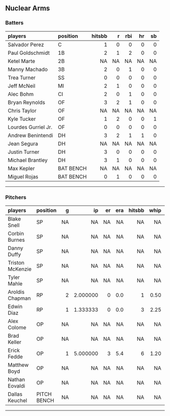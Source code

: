 ## Nuclear Arms

### Batters

 
|players             |position  | hitsbb|  r| rbi| hr| sb| 
|:-------------------|:---------|------:|--:|---:|--:|--:| 
|Salvador Perez      |C         |      1|  0|   0|  0|  0| 
|Paul Goldschmidt    |1B        |      2|  1|   2|  0|  0| 
|Ketel Marte         |2B        |     NA| NA|  NA| NA| NA| 
|Manny Machado       |3B        |      2|  0|   1|  0|  0| 
|Trea Turner         |SS        |      0|  0|   0|  0|  0| 
|Jeff McNeil         |MI        |      2|  1|   0|  0|  0| 
|Alec Bohm           |CI        |      2|  0|   1|  0|  0| 
|Bryan Reynolds      |OF        |      3|  2|   1|  0|  0| 
|Chris Taylor        |OF        |     NA| NA|  NA| NA| NA| 
|Kyle Tucker         |OF        |      1|  2|   0|  0|  1| 
|Lourdes Gurriel Jr. |OF        |      0|  0|   0|  0|  0| 
|Andrew Benintendi   |DH        |      3|  2|   1|  1|  0| 
|Jean Segura         |DH        |     NA| NA|  NA| NA| NA| 
|Justin Turner       |DH        |      3|  0|   0|  0|  0| 
|Michael Brantley    |DH        |      3|  1|   0|  0|  0| 
|Max Kepler          |BAT BENCH |     NA| NA|  NA| NA| NA| 
|Miguel Rojas        |BAT BENCH |      0|  1|   0|  0|  0| 


* * *

### Pitchers

 
|players          |position    |  g|       ip| er| era| hitsbb| whip| so|  w| sv| 
|:----------------|:-----------|--:|--------:|--:|---:|------:|----:|--:|--:|--:| 
|Blake Snell      |SP          | NA|       NA| NA|  NA|     NA|   NA| NA| NA| NA| 
|Corbin Burnes    |SP          | NA|       NA| NA|  NA|     NA|   NA| NA| NA| NA| 
|Danny Duffy      |SP          | NA|       NA| NA|  NA|     NA|   NA| NA| NA| NA| 
|Triston McKenzie |SP          | NA|       NA| NA|  NA|     NA|   NA| NA| NA| NA| 
|Tyler Mahle      |SP          | NA|       NA| NA|  NA|     NA|   NA| NA| NA| NA| 
|Aroldis Chapman  |RP          |  2| 2.000000|  0| 0.0|      1| 0.50|  4|  0|  2| 
|Edwin Diaz       |RP          |  1| 1.333333|  0| 0.0|      3| 2.25|  2|  0|  0| 
|Alex Colome      |OP          | NA|       NA| NA|  NA|     NA|   NA| NA| NA| NA| 
|Brad Keller      |OP          | NA|       NA| NA|  NA|     NA|   NA| NA| NA| NA| 
|Erick Fedde      |OP          |  1| 5.000000|  3| 5.4|      6| 1.20|  3|  0|  0| 
|Matthew Boyd     |OP          | NA|       NA| NA|  NA|     NA|   NA| NA| NA| NA| 
|Nathan Eovaldi   |OP          | NA|       NA| NA|  NA|     NA|   NA| NA| NA| NA| 
|Dallas Keuchel   |PITCH BENCH | NA|       NA| NA|  NA|     NA|   NA| NA| NA| NA| 


* * *


